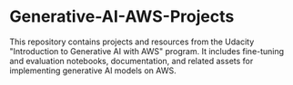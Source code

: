# Generative-AI-AWS-Projects
This repository contains projects and resources from the Udacity "Introduction to Generative AI with AWS" program. It includes fine-tuning and evaluation notebooks, documentation, and related assets for implementing generative AI models on AWS.
